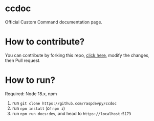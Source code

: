 # ccdoc
Official Custom Command documentation page.

# How to contribute?
You can contribute by forking this repo, [click here](https://github.com/raspdevpy/ccdoc/fork), modify the changes, then Pull request.

# How to run?
Required: Node 18.x, npm

1. run `git clone https://github.com/raspdevpy/ccdoc`
2. run `npm install` (or `npm i`)
3. run `npm run docs:dev`, and head to `https://localhost:5173`